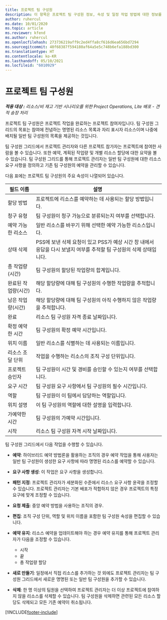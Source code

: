 ```yaml
---
title: 프로젝트 팀 구성원
description: 이 항목은 프로젝트 팀 구성원 정보, 속성 및 일정 작업 방법에 대한 정보를 제공합니다.
author: ruhercul
ms.date: 10/01/2020
ms.topic: article
ms.reviewer: kfend
ms.author: ruhercul
ms.openlocfilehash: 273736219aff9c2ed4ffa8cf616d6ea656bd7294
ms.sourcegitcommit: 40f68387f594180af64a5e5c748b6efa188bd300
ms.translationtype: HT
ms.contentlocale: ko-KR
ms.lasthandoff: 05/10/2021
ms.locfileid: "6010929"
---
```

# <a name="project-team-members"></a>프로젝트 팀 구성원

_**적용 대상 :** 리소스/비 재고 기반 시나리오를 위한 Project Operations, Lite 배포 - 견적 송장 처리_

프로젝트 팀 구성원은 프로젝트 작업을 완료하는 프로젝트 참여자입니다. 팀 구성원 그리드의 목표는 참여에 전념하는 명명된 리소스 목록과 자리 표시자 리소스이며 나중에 배치될 일반 팀 구성원의 목록을 제공하는 것입니다.

팀 구성원 그리드에서 프로젝트 관리자와 다른 프로젝트 참가자는 프로젝트에 참여한 사람을 볼 수 있습니다. 또한 예약, 계획된 작업량 및 개별 리소스 할당에 대한 요약을 볼 수 있습니다. 팀 구성원 그리드를 통해 프로젝트 관리자는 일반 팀 구성원에 대한 리소스 요구 사항을 정의하고 기존 팀 구성원의 예약을 관리할 수 있습니다.

다음 표에는 프로젝트 팀 구성원의 주요 속성이 나열되어 있습니다.

| 필드 이름          | 설명                                                                                                                                                                  |
|--------------------------|-----------------------------------------------------------------------------------------------------------------------------------------------------------------------------------|
| 할당 방법        | 프로젝트에 리소스를 예약하는 데 사용되는 할당 방법입니다.                                                                         |
| 청구 유형             | 팀 구성원이 청구 가능으로 분류되는지 여부를 선택합니다.                                                                                                                                       |
| 예약 가능한 리소스        | 일반 리소스를 바꾸기 위해 선택한 예약 가능한 리소스입니다.                                                                                                                   |
| 상태 삭제            | PSS에 보낸 삭제 요청이 있고 PSS가 예상 시간 창 내에서 응답을 다시 보낼지 여부를 추적할 팀 구성원의 삭제 상태입니다. |
| 총 작업량(시간)     | 팀 구성원의 할당된 작업량의 합계입니다.                                                                                                                         |
| 완료된 작업량(시간) | 해당 할당량에 대해 팀 구성원의 수행한 작업량을 추적합니다.                                                                                           |
| 남은 작업량(시간) | 해당 할당량에 대해 팀 구성원의 아직 수행하지 않은 작업량을 추적합니다.                                                                                    |
| 완료                   | 리소스 팀 구성원 자격 종료 날짜입니다.                                                                                                                                            |
| 확정 예약한 시간        | 팀 구성원의 확정 예약 시간입니다.                                                                                                                                                                |
| 위치 이름            | 일반 리소스를 식별하는 데 사용되는 이름입니다.                                                                                                                                   |
| 리소스 조달 단위          | 작업을 수행하는 리소스의 조직 구성 단위입니다.                                                                                                                      |
| 프로젝트 승인자         | 팀 구성원이 시간 및 경비를 승인할 수 있는지 여부를 선택합니다.                                                                                                                     |
| 요구 시간           | 팀 구성원 요구 사항에서 팀 구성원의 필수 시간입니다.                                                                                                                       |
| 역할                     | 팀 구성원이 이 팀에서 담당하는 역할입니다.                                                                                                                                |
| 위치 설명     | 이 팀 구성원의 역할에 대한 설명을 입력합니다.                                                                                                                             |
| 가예약한 시간        | 팀 구성원의 가예약 시간입니다.                                                                                                                                                                 |
| 시작                    | 리소스 팀 구성원 자격 시작 날짜입니다.                                                                                                                                          |

팀 구성원 그리드에서 다음 작업을 수행할 수 있습니다.

- **예약**: 하이브리드 예약 방법론을 활용하는 조직의 경우 예약 작업을 통해 사용자는 일반 팀 구성원이 생성한 요구 사항에 따라 명명된 리소스를 예약할 수 있습니다.
- **요구 사항 생성**: 이 작업은 요구 사항을 생성합니다.
- **패턴 지정**: 프로젝트 관리자가 세분화된 수준에서 리소스 요구 사항 윤곽을 조정할 수 있습니다. 프로젝트 관리자는 기본 배포가 적합하지 않은 경우 프로젝트의 특정 요구에 맞게 조정할 수 있습니다.
- **요청 제출**: 중앙 예약 방법을 사용하는 조직의 경우.
- **편집**: 조직 구성 단위, 역할 및 위치 이름을 포함한 팀 구성원 속성을 편집할 수 있습니다.
- **예약 유지**: 리소스 예약을 업데이트해야 하는 경우 예약 유지를 통해 프로젝트 관리자가 다음을 조정할 수 있습니다.

    - 시작
    - 끝
    - 총 작업량 할당

- **새로 만들기**: 일정에서 직접 리소스를 추가하는 것 외에도 프로젝트 관리자는 팀 구성원 그리드에서 새로운 명명된 또는 일반 팀 구성원을 추가할 수 있습니다.
- **삭제**: 한 명 이상의 팀원을 선택하여 프로젝트 관리자는 더 이상 프로젝트에 참여하지 않을 리소스를 삭제할 수 있습니다. 팀 구성원을 삭제하면 관련된 모든 리소스 할당도 삭제되고 모든 기존 예약이 취소됩니다.


[!INCLUDE[footer-include](../includes/footer-banner.md)]
